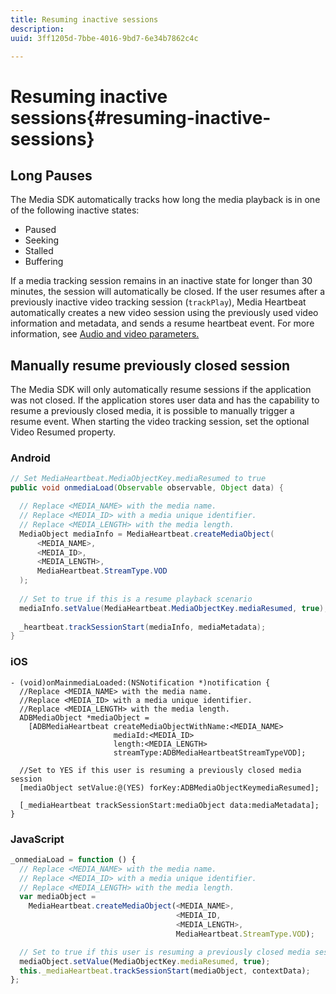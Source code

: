```yaml
---
title: Resuming inactive sessions
description: 
uuid: 3ff1205d-7bbe-4016-9bd7-6e34b7862c4c

---
```


# Resuming inactive sessions{#resuming-inactive-sessions}

## Long Pauses

The Media SDK automatically tracks how long the media playback is in one of the following inactive states:

* Paused
* Seeking
* Stalled
* Buffering

If a media tracking session remains in an inactive state for longer than 30 minutes, the session will automatically be closed. If the user resumes after a previously inactive video tracking session (`trackPlay`), Media Heartbeat automatically creates a new video session using the previously used video information and metadata, and sends a resume heartbeat event. For more information, see [Audio and video parameters.](/help/metrics-and-metadata/audio-video-parameters.md)

## Manually resume previously closed session 

The Media SDK will only automatically resume sessions if the application was not closed. If the application stores user data and has the capability to resume a previously closed media, it is possible to manually trigger a resume event. When starting the video tracking session, set the optional Video Resumed property.

### Android

```java
// Set MediaHeartbeat.MediaObjectKey.mediaResumed to true 
public void onmediaLoad(Observable observable, Object data) { 

  // Replace <MEDIA_NAME> with the media name. 
  // Replace <MEDIA_ID> with a media unique identifier. 
  // Replace <MEDIA_LENGTH> with the media length.  
  MediaObject mediaInfo = MediaHeartbeat.createMediaObject(  
      <MEDIA_NAME>,  
      <MEDIA_ID>,  
      <MEDIA_LENGTH>,  
      MediaHeartbeat.StreamType.VOD 
  ); 
   
  // Set to true if this is a resume playback scenario 
  mediaInfo.setValue(MediaHeartbeat.MediaObjectKey.mediaResumed, true);
   
  _heartbeat.trackSessionStart(mediaInfo, mediaMetadata); 
}
```

### iOS

```
- (void)onMainmediaLoaded:(NSNotification *)notification { 
  //Replace <MEDIA_NAME> with the media name. 
  //Replace <MEDIA_ID> with a media unique identifier. 
  //Replace <MEDIA_LENGTH> with the media length.     
  ADBMediaObject *mediaObject =  
    [ADBMediaHeartbeat createMediaObjectWithName:<MEDIA_NAME> 
                       mediaId:<MEDIA_ID> 
                       length:<MEDIA_LENGTH> 
                       streamType:ADBMediaHeartbeatStreamTypeVOD]; 

  //Set to YES if this user is resuming a previously closed media session 
  [mediaObject setValue:@(YES) forKey:ADBMediaObjectKeymediaResumed];

  [_mediaHeartbeat trackSessionStart:mediaObject data:mediaMetadata]; 
} 

```

### JavaScript

```js
_onmediaLoad = function () { 
  // Replace <MEDIA_NAME> with the media name. 
  // Replace <MEDIA_ID> with a media unique identifier. 
  // Replace <MEDIA_LENGTH> with the media length.  
  var mediaObject =  
    MediaHeartbeat.createMediaObject(<MEDIA_NAME>,  
                                     <MEDIA_ID,  
                                     <MEDIA_LENGTH>,  
                                     MediaHeartbeat.StreamType.VOD);

  // Set to true if this user is resuming a previously closed media session 
  mediaObject.setValue(MediaObjectKey.mediaResumed, true); 
  this._mediaHeartbeat.trackSessionStart(mediaObject, contextData); 
};
```


